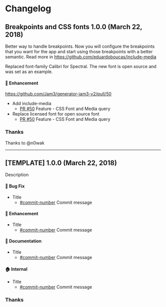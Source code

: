 # Changelog

## Breakpoints and CSS fonts 1.0.0 (March 22, 2018)

Better way to handle breakpoints. Now you will configure the breakpoints that you want for the app and start using those breakpoints with a better semantic.
Read more in https://github.com/eduardoboucas/include-media

Replaced font-family Calibri for Spectral. The new font is open source and was set as an example.

#### :nail_care: Enhancement

https://github.com/Jam3/generator-jam3-v2/pull/50

* Add include-media
  * [PR #50](https://github.com/Jam3/generator-jam3-v2/pull/50) Feature - CSS Font and Media query
* Replace licensed font for open source font
  * [PR #50](https://github.com/Jam3/generator-jam3-v2/pull/50) Feature - CSS Font and Media query
  
### Thanks
Thanks to @n0wak
  
-----------------

## [TEMPLATE] 1.0.0 (March 22, 2018)

Description

#### :bug: Bug Fix

* Title
  * [#commit-number](link) Commit message

#### :nail_care: Enhancement

* Title
  * [#commit-number](link) Commit message

#### :memo: Documentation

* Title
  * [#commit-number](link) Commit message

#### :house: Internal

* Title
  * [#commit-number](link) Commit message
  
### Thanks
